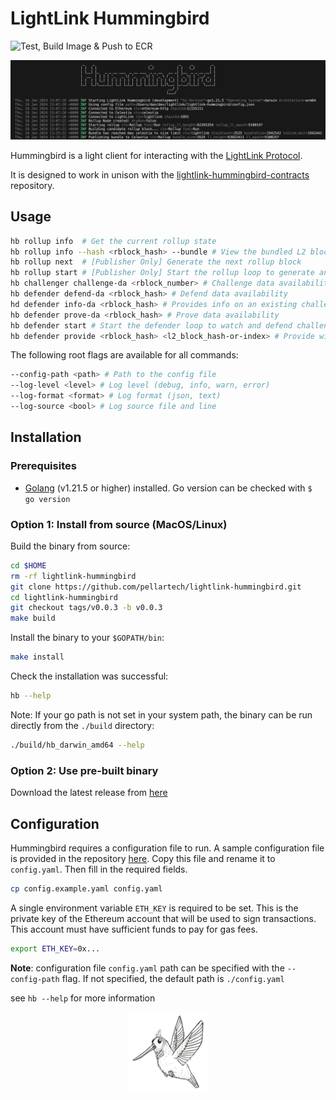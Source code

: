 # LightLink Hummingbird

![Test, Build Image & Push to ECR](https://github.com/pellartech/lightlink-hummingbird/actions/workflows/build_and_publish.yml/badge.svg?branch=main)

![LightLink Hummingbird preview screenshot](<preview.png>)

Hummingbird is a light client for interacting with the [LightLink Protocol](https://lightlink.io).

It is designed to work in unison with the [lightlink-hummingbird-contracts](https://github.com/pellartech/lightlink-hummingbird-contracts) repository.

## Usage

```bash
hb rollup info  # Get the current rollup state
hb rollup info --hash <rblock_hash> --bundle # View the bundled L2 block hashes in an L1 block
hb rollup next  # [Publisher Only] Generate the next rollup block
hb rollup start # [Publisher Only] Start the rollup loop to generate and submit bundles
hb challenger challenge-da <rblock_number> # Challenge data availability
hb defender defend-da <rblock_hash> # Defend data availability
hd defender info-da <rblock_hash> # Provides info on an existing challenge
hb defender prove-da <rblock_hash> # Prove data availability
hb defender start # Start the defender loop to watch and defend challenges
hb defender provide <rblock_hash> <l2_block_hash-or-index> # Provide will download data from Celestia and provide them to Layer 1 ChainOracle
```

The following root flags are available for all commands:

```bash
--config-path <path> # Path to the config file
--log-level <level> # Log level (debug, info, warn, error)
--log-format <format> # Log format (json, text)
--log-source <bool> # Log source file and line
```

## Installation

### Prerequisites

- [Golang](https://go.dev/dl/) (v1.21.5 or higher) installed. Go version can be checked with `$ go version`

### Option 1: Install from source (MacOS/Linux)

Build the binary from source:

```bash
cd $HOME
rm -rf lightlink-hummingbird
git clone https://github.com/pellartech/lightlink-hummingbird.git
cd lightlink-hummingbird
git checkout tags/v0.0.3 -b v0.0.3
make build
```

Install the binary to your `$GOPATH/bin`:


```bash
make install
```

Check the installation was successful:

```bash
hb --help
```

Note: If your go path is not set in your system path, the binary can be run directly from the `./build` directory:

```bash
./build/hb_darwin_amd64 --help
```

### Option 2: Use pre-built binary

Download the latest release from [here](https://github.com/pellartech/lightlink-hummingbird/releases)

## Configuration

Hummingbird requires a configuration file to run. A sample configuration file is provided in the repository [here](config.example.yaml). Copy this file and rename it to `config.yaml`. Then fill in the required fields.

```bash
cp config.example.yaml config.yaml
```

A single environment variable `ETH_KEY` is required to be set. This is the private key of the Ethereum account that will be used to sign transactions. This account must have sufficient funds to pay for gas fees.
  
```bash
export ETH_KEY=0x...
```

**Note**: configuration file `config.yaml` path can be specified with the `--config-path` flag. If not specified, the default path is `./config.yaml`

see `hb --help` for more information

<p align="center">
  <img src="humming.png" style="size:50%" alt="HummingBird">
</p>
